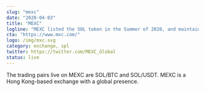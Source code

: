 ```yaml
---
slug: "mexc"
date: "2020-04-03"
title: "MEXC"
logline: "MEXC listed the SOL token in the Summer of 2020, and maintains multiple trading pairs."
cta: "https://www.mxc.com/"
logo: /img/mxc.svg
category: exchange, spl
twitter: https://twitter.com/MEXC_Global
status: live
---
```


The trading pairs live on MEXC are SOL/BTC and SOL/USDT. MEXC is a Hong Kong-based exchange with a global presence.
